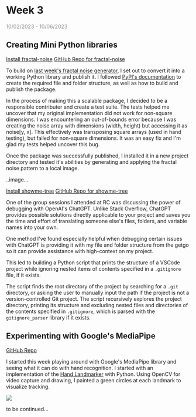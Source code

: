 # Week 3

<span style="opacity: 0.5;">10/02/2023 - 10/06/2023</span>

## Creating Mini Python libraries

[Install fractal-noise](https://pypi.org/project/fractal-noise/)
[GitHub Repo for fractal-noise](https://github.com/sshovkov/fractal-noise-package)

To build on [last week's fractal noise generator](https://github.com/sshovkov/recurse-center-journal/blob/main/Week2.md#a-fractal-noise-generator), I set out to convert it into a working Python library and publish it. I followed [PyPI's documentation](https://packaging.python.org/tutorials/packaging-projects/) to create the required file and folder structure, as well as how to build and publish the package.

In the process of making this a scalable package, I decided to be a responsible contributer and create a test suite. The tests helped me uncover that my original implementation did not work for non-square dimensions. I was encountering an out-of-bounds error because I was creating the noise array with dimensions (width, height) but accessing it as noise[y, x]. This effectively was transposing square arrays (used in hand testing), but failed for non-square dimensions. It was an easy fix and I'm glad my tests helped uncover this bug.

Once the package was successfully published, I installed it in a new project directory and tested it's abilities by generating and applying the fractal noise pattern to a local image.

..image...

[Install showme-tree](https://pypi.org/project/showme-tree/)
[GitHub Repo for showme-tree](https://github.com/sshovkov/showme-folder-structure)

One of the group sessions I attended at RC was discussing the power of debugging with OpenAI's ChatGPT. Unlike Stack Overflow, ChatGPT provides possible solutions directly applicable to your project and saves you the time and effort of translating someone else's files, folders, and variable names into your own.

One method I've found especially helpful when debugging certain issues with ChatGPT is providing it with my file and folder structure from the getgo so it can provide assistance with high-context on my project.

This led to building a Python script that prints the structure of a VSCode project while ignoring nested items of contents specified in a `.gitignore` file, if it exists.

The script finds the root directory of the project by searching for a `.git` directory, or asking the user to manually input the path if the project is not a version-controlled Git project. The script recursively explores the project directory, printing its structure and excluding nested files and directories of the contents specified in `.gitignore`, which is parsed with the `gitignore_parser` library if it exists.

## Experimenting with Google's MediaPipe

[GitHub Repo](https://github.com/sshovkov/finger-painting-hand-recognition-model)

I started this week playing around with Google's MediaPipe library and seeing what it can do with hand recognition. I started with an implementation of the [Hand Landmarker](https://developers.google.com/mediapipe/solutions/vision/hand_landmarker/python) with Python. Using OpenCV for video capture and drawing, I painted a green circles at each landmark to visualize tracking.

![](assets/week3/ezgif-1-85bf5f02ca.gif)

to be continued...

